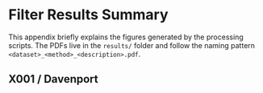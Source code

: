 # Filter Results Summary

This appendix briefly explains the figures generated by the processing scripts.
The PDFs live in the `results/` folder and follow the naming pattern
`<dataset>_<method>_<description>.pdf`.

## X001 / Davenport

